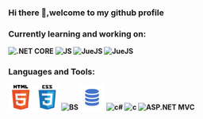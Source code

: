 ### Hi there 👋,welcome to my github profile


<b><h3>Currently learning and working on:</h2> <b>
  
<p>
  <img src="https://camo.githubusercontent.com/9da8dcab869ba1c5c82b4499b523e33ba56f7fbd68cbf2a41ff141084896d61d/68747470733a2f2f75706c6f61642e77696b696d656469612e6f72672f77696b6970656469612f636f6d6d6f6e732f7468756d622f652f65652f2e4e45545f436f72655f4c6f676f2e7376672f3132303070782d2e4e45545f436f72655f4c6f676f2e7376672e706e67" width="50" alt=".NET CORE">
 <img src="https://camo.githubusercontent.com/a06e2a79e1ffe936eaa172847d879e14c823e73f8cee5b6d87332347b8cde8ac/68747470733a2f2f6431796a6a6e70783070353373382e636c6f756466726f6e742e6e65742f7374796c65732f6c6f676f2d7468756d626e61696c2f73332f3038323031342f6a73315f302e706e673f69746f6b3d3966434435623330" width="50" alt="JS">
  <img src="https://vuejs.org/images/logo.png" width="50" alt="JueJS">
  <img src="https://caglarbostanci.com.tr/wp-content/uploads/2017/06/jquery-kucuk-icerik-caglarbostanci-com-tr.png" width="50" alt="JueJS">
</p>
<b><h3> Languages and Tools:</h2> <b>
 
<p>
  <img src="https://raw.githubusercontent.com/github/explore/80688e429a7d4ef2fca1e82350fe8e3517d3494d/topics/html/html.png" width="50" alt="HTML5">
 <img src="https://raw.githubusercontent.com/github/explore/80688e429a7d4ef2fca1e82350fe8e3517d3494d/topics/css/css.png" width="50" alt="CSS3">
  <img src="https://camo.githubusercontent.com/5878c7951c6bdabe75642a76f232b1e7b4c80b703e4b92fd69aa1504b29cc7af/68747470733a2f2f676574626f6f7473747261702e636f6d2f646f63732f342e302f6173736574732f6272616e642f626f6f7473747261702d736f6369616c2d6c6f676f2e706e67" width="50" alt="BS">
  <img src="https://raw.githubusercontent.com/github/explore/80688e429a7d4ef2fca1e82350fe8e3517d3494d/topics/sql/sql.png" width="50" alt="">
   <img src="https://camo.githubusercontent.com/10ced26905f5982b9bb8d1e849b95ffa70a289feacfedf4055e6f30990d51a92/68747470733a2f2f692e70696e696d672e636f6d2f6f726967696e616c732f37392f31382f36362f37393138363634343731343765653533663465363564666664663930643132622e706e67" width="50" alt="c#">
    <img src="https://camo.githubusercontent.com/d3906162b383f428da6952e9da7cf1467cd4ffda1d90283c83b559272ec977dc/68747470733a2f2f63646e2e69636f6e73636f75742e636f6d2f69636f6e2f667265652f706e672d3531322f632d70726f6772616d6d696e672d3536393536342e706e67" width="50" alt="c">
 
  <img src="https://4.bp.blogspot.com/-Lk6lpnRoRLs/VtVIljroMrI/AAAAAAAABQA/SzZ4vtMTFJI/s1600/mvc5.png" width="50" alt="ASP.NET MVC">
 </p>

